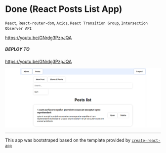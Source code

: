 # Done (React Posts List App)

`React`, `React-router-dom`, `Axios`, `React Transition Group`, `Intersection Observer API`

https://youtu.be/GNrdg3PzpJQA

##### DEPLOY TO

https://youtu.be/GNrdg3PzpJQA

![Preview](prev.png "Preview")

---

This app was bootstraped based on the template provided by [`create-react-app`](https://github.com/facebook/create-react-app)
